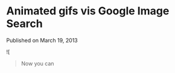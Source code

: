 # Animated gifs vis Google Image Search

Published on March 19, 2013

![



<blockquote>
<p>Now you can <a href=](https://www.seocentury.com/blog/wp-content/uploads/2013/03/tumblr_mjx96m6sG31rpu6rao1_1280.png)find animated gifs via Google image search.
	